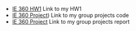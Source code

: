 

* [IE 360 HW1](ıe360_2020402165.pdf) Link to my HW1
* [IE 360 Project](https://bu-ie-360.github.io/spring24-hsynkzlts/group26_ie360.ipynb)) Link to my group projects code
* [IE 360 Project](https://bu-ie-360.github.io/spring24-hsynkzlts/ie360_group26_project_report.pdf) Link to my group projects report

